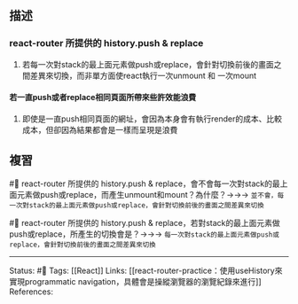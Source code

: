 ## 描述




### react-router 所提供的 history.push & replace
1. 若每一次對stack的最上面元素做push或replace，會針對切換前後的畫面之間差異來切換，而非單方面使react執行一次unmount 和 一次mount




#### 若一直push或者replace相同頁面所帶來些許效能浪費
1. 即使是一直push相同頁面的網址，會因為本身會有執行render的成本、比較成本，但卻因為結果都會是一樣而呈現是浪費




## 複習

#🧠 react-router 所提供的 history.push & replace，會不會每一次對stack的最上面元素做push或replace，而產生unmount和mount？為什麼？->->-> `並不會，每一次對stack的最上面元素做push或replace，會針對切換前後的畫面之間差異來切換`
<!--SR:!2023-02-16,56,250-->

#🧠 react-router 所提供的 history.push & replace，若對stack的最上面元素做push或replace，所產生的切換會是？->->-> `每一次對stack的最上面元素做push或replace，會針對切換前後的畫面之間差異來切換`
<!--SR:!2023-03-07,69,250-->


---
Status:  #🌱 
Tags:
[[React]]
Links:
[[react-router-practice：使用useHistory來實現programmatic navigation，具體會是操縱瀏覽器的瀏覽紀錄來進行]]
References: